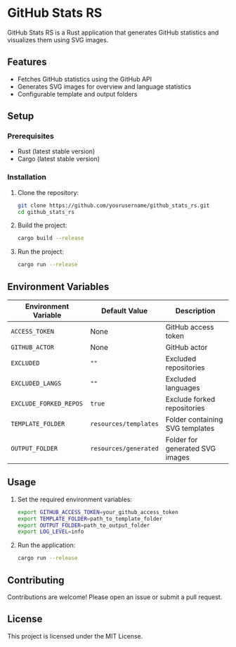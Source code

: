 # GitHub Stats RS

GitHub Stats RS is a Rust application that generates GitHub statistics and visualizes them using SVG images.

## Features

- Fetches GitHub statistics using the GitHub API
- Generates SVG images for overview and language statistics
- Configurable template and output folders

## Setup

### Prerequisites

- Rust (latest stable version)
- Cargo (latest stable version)

### Installation

1. Clone the repository:
    ```sh
    git clone https://github.com/yourusername/github_stats_rs.git
    cd github_stats_rs
    ```

2. Build the project:
    ```sh
    cargo build --release
    ```

3. Run the project:
    ```sh
    cargo run --release
    ```

## Environment Variables

| Environment Variable       | Default Value                | Description                          |
|----------------------------|------------------------------|--------------------------------------|
| `ACCESS_TOKEN`             | None                         | GitHub access token                  |
| `GITHUB_ACTOR`             | None                         | GitHub actor                         |
| `EXCLUDED`                 | `""`                         | Excluded repositories                |
| `EXCLUDED_LANGS`           | `""`                         | Excluded languages                   |
| `EXCLUDE_FORKED_REPOS`     | `true`                       | Exclude forked repositories          |
| `TEMPLATE_FOLDER`          | `resources/templates`        | Folder containing SVG templates      |
| `OUTPUT_FOLDER`            | `resources/generated`        | Folder for generated SVG images      |

## Usage

1. Set the required environment variables:
    ```sh
    export GITHUB_ACCESS_TOKEN=your_github_access_token
    export TEMPLATE_FOLDER=path_to_template_folder
    export OUTPUT_FOLDER=path_to_output_folder
    export LOG_LEVEL=info
    ```

2. Run the application:
    ```sh
    cargo run --release
    ```

## Contributing

Contributions are welcome! Please open an issue or submit a pull request.

## License

This project is licensed under the MIT License.
